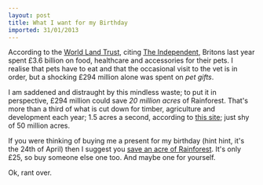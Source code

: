 ```yaml
---
layout: post
title: What I want for my Birthday
imported: 31/01/2013
---
```


According to the [World Land Trust](http://worldlandtrust.org), citing [The
Independent](http://www.independent.co.uk/), Britons last year spent £3.6 billion on food,
healthcare and accessories for their pets. I realise that pets have to eat and that the
occasional visit to the vet is in order, but a shocking £294 million alone was spent on
*pet gifts*.

I am saddened and distraught by this mindless waste; to put it in perspective, £294
million could save *20 million acres* of Rainforest. That's more than a third of what is
cut down for timber, agriculture and development each year; 1.5 acres a second, according
to [this site](http://www.rain-tree.com/facts.htm); just shy of 50 million acres.

If you were thinking of buying me a present for my birthday (hint hint, it's the 24th of
April) then I suggest you [save an acre of
Rainforest](http://www.worldlandtrust.org/supporting/gift.htm). It's only £25, so buy
someone else one too. And maybe one for yourself.

Ok, rant over.
